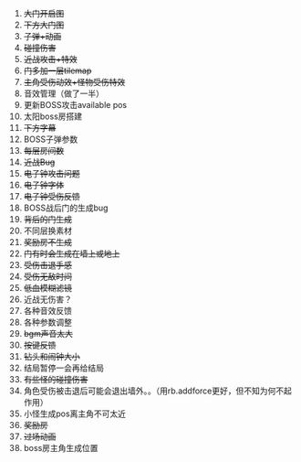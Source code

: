 1. ~~大门开启图~~
2. ~~下方大门图~~
3. ~~子弹+动画~~
4. ~~碰撞伤害~~
5. ~~近战攻击+特效~~
6. ~~门多加一层tilemap~~
7. ~~主角受伤动效+怪物受伤特效~~
8. 音效管理（做了一半）
9. 更新BOSS攻击available pos
10. 太阳boss房搭建
11. ~~下方字幕~~
12. BOSS子弹参数
13. ~~每层房间数~~
14. ~~近战Bug~~
15. ~~电子钟攻击问题~~
16. ~~电子钟字体~~
17. ~~电子钟受伤反馈~~
18. BOSS战后门的生成bug
19. ~~背后的门生成~~
20. 不同层换素材
21. ~~奖励房不生成~~
22. ~~门有时会生成在墙上或地上~~
23. ~~受伤击退手感~~
24. ~~受伤无敌时间~~
25. ~~低血模糊滤镜~~
26. 近战无伤害？
27. 各种音效反馈
28. 各种参数调整
29. ~~bgm声音太大~~
30. ~~按键反馈~~
31. ~~钻头和闹钟大小~~
32. 结局暂停一会再给结局
33. ~~有些怪的碰撞伤害~~
34. 角色受伤被击退后可能会退出墙外。。（用rb.addforce更好，但不知为何不起作用）
35. 小怪生成pos离主角不可太近
36. ~~奖励房~~
37. ~~过场动画~~
38. boss房主角生成位置
